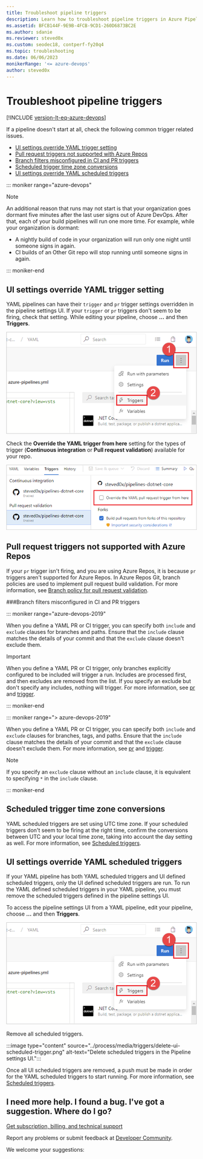 ```yaml
---
title: Troubleshoot pipeline triggers
description: Learn how to troubleshoot pipeline triggers in Azure Pipelines and Team Foundation Server.
ms.assetid: BFCB144F-9E9B-4FCB-9CD1-260D6873BC2E
ms.author: sdanie
ms.reviewer: steved0x
ms.custom: seodec18, contperf-fy20q4
ms.topic: troubleshooting
ms.date: 06/06/2023
monikerRange: '<= azure-devops'
author: steved0x
---
```


# Troubleshoot pipeline triggers

[!INCLUDE [version-lt-eq-azure-devops](../../includes/version-lt-eq-azure-devops.md)]

If a pipeline doesn't start at all, check the following common trigger related issues. 

* [UI settings override YAML trigger setting](#ui-settings-override-yaml-trigger-setting)
* [Pull request triggers not supported with Azure Repos](#pull-request-triggers-not-supported-with-azure-repos)
* [Branch filters misconfigured in CI and PR triggers](#branch-filters-misconfigured-in-ci-and-pr-triggers)
* [Scheduled trigger time zone conversions](#scheduled-trigger-time-zone-conversions)
* [UI settings override YAML scheduled triggers](#ui-settings-override-yaml-scheduled-triggers)

::: moniker range="azure-devops"

> [!NOTE]
> An additional reason that runs may not start is that your organization goes dormant five minutes after the last user signs out of Azure DevOps. After that, each of your build pipelines will run one more time. For example, while your organization is dormant:
> * A nightly build of code in your organization will run only one night until someone signs in again.
> * CI builds of an Other Git repo will stop running until someone signs in again.

::: moniker-end

<a name="overridden-yaml-trigger-setting" />

## UI settings override YAML trigger setting

YAML pipelines can have their `trigger` and `pr` trigger settings overridden in the pipeline settings UI. If your `trigger` or `pr` triggers don't seem to be firing, check that setting. While editing your pipeline, choose **...** and then **Triggers**.

![Pipeline settings UI](../repos/media/pipelines-options-for-git/yaml-pipeline-git-options-menu.png)

Check the **Override the YAML trigger from here** setting for the types of trigger (**Continuous integration** or **Pull request validation**) available for your repo.

![Override YAML trigger from here.](../repos/media/pipelines-options-for-git/yaml-pipeline-override-trigger.png)

<a name="using-pull-request-triggers-with-azure-repos" />

## Pull request triggers not supported with Azure Repos

If your `pr` trigger isn't firing, and you are using Azure Repos, it is because `pr` triggers aren't supported for Azure Repos. In Azure Repos Git, branch policies are used to implement pull request build validation. For more information, see [Branch policy for pull request validation](../repos/azure-repos-git.md#pr-triggers).

<a name="branch-filters-in-ci-and-pr-triggers" />

###Branch filters misconfigured in CI and PR triggers

::: moniker range="azure-devops-2019"

When you define a YAML PR or CI trigger, you can specify both `include` and `exclude` clauses for branches and paths. Ensure that the `include` clause matches the details of your commit and that the `exclude` clause doesn't exclude them.

> [!IMPORTANT]
> When you define a YAML PR or CI trigger, only branches explicitly configured to be included will trigger a run. Includes are processed first, and then excludes are removed from the list. If you specify an exclude but don't specify any includes, nothing will trigger. For more information, see [pr](/azure/devops/pipelines/yaml-schema/pr) and [trigger](/azure/devops/pipelines/yaml-schema/trigger).

::: moniker-end

::: moniker range="> azure-devops-2019"

When you define a YAML PR or CI trigger, you can specify both `include` and `exclude` clauses for branches, tags, and paths. Ensure that the `include` clause matches the details of your commit and that the `exclude` clause doesn't exclude them. For more information, see [pr](/azure/devops/pipelines/yaml-schema/pr) and [trigger](/azure/devops/pipelines/yaml-schema/trigger).

> [!NOTE]
> If you specify an `exclude` clause without an `include` clause, it is equivalent to specifying `*` in the `include` clause.

::: moniker-end

<a name="#scheduled-triggers" />

## Scheduled trigger time zone conversions

YAML scheduled triggers are set using UTC time zone. If your scheduled triggers don't seem to be firing at the right time, confirm the conversions between UTC and your local time zone, taking into account the day setting as well. For more information, see [Scheduled triggers](../process/scheduled-triggers.md).

## UI settings override YAML scheduled triggers

If your YAML pipeline has both YAML scheduled triggers and UI defined scheduled triggers, only the UI defined scheduled triggers are run. To run the YAML defined scheduled triggers in your YAML pipeline, you must remove the scheduled triggers defined in the pipeline settings UI. 

To access the pipeline settings UI from a YAML pipeline, edit your pipeline, choose **...** and then **Triggers**.

![Pipeline settings UI](../repos/media/pipelines-options-for-git/yaml-pipeline-git-options-menu.png)

Remove all scheduled triggers. 

:::image type="content" source="../process/media/triggers/delete-ui-scheduled-trigger.png" alt-text="Delete scheduled triggers in the Pipeline settings UI.":::

Once all UI scheduled triggers are removed, a push must be made in order for the YAML scheduled triggers to start running. For more information, see [Scheduled triggers](../process/scheduled-triggers.md).

## I need more help. I found a bug. I've got a suggestion. Where do I go?

[Get subscription, billing, and technical support](https://azure.microsoft.com/support/devops/)

Report any problems or submit feedback at [Developer Community](https://developercommunity.visualstudio.com/).

We welcome your suggestions:

